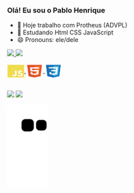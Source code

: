### Olá! Eu sou o Pablo Henrique

- 🔭 Hoje trabalho com Protheus (ADVPL)
- 🌱 Estudando Html CSS JavaScript
- 😄 Pronouns: ele/dele

<div align="left">
  <a href="https://github.com/devpablohenrique">
  <img height="180em" src="https://github-readme-stats.vercel.app/api?username=devpablohenrique&show_icons=true&theme=dark&include_all_commits=true&count_private=true"/>
  <img height="180em" src="https://github-readme-stats.vercel.app/api/top-langs/?username=devpablohenrique&layout=compact&langs_count=7&theme=dark"/>
</div>
  
<div style="display: inline_block"><br>
  <img align="center" alt="Pablo-Js" height="30" width="40" src="https://raw.githubusercontent.com/devicons/devicon/master/icons/javascript/javascript-plain.svg">
  <img align="center" alt="Pablo-HTML" height="30" width="40" src="https://raw.githubusercontent.com/devicons/devicon/master/icons/html5/html5-original.svg">
  <img align="center" alt="Pablo-CSS" height="30" width="40" src="https://raw.githubusercontent.com/devicons/devicon/master/icons/css3/css3-original.svg">
</div>
  
##
  
<div> 
  <a href = "mailto:devpablohenrique@gmail.com"><img src="https://img.shields.io/badge/-Gmail-%23333?style=for-the-badge&logo=gmail&logoColor=white" target="_blank"></a>
  <a href="https://www.linkedin.com/in/pablo-henrique-ribeiro-da-silva-553209142" target="_blank"><img src="https://img.shields.io/badge/-LinkedIn-%230077B5?style=for-the-badge&logo=linkedin&logoColor=white" target="_blank"></a> 
 
</div>

![Snake animation](https://github.com/rafaballerini/rafaballerini/blob/output/github-contribution-grid-snake.svg)
